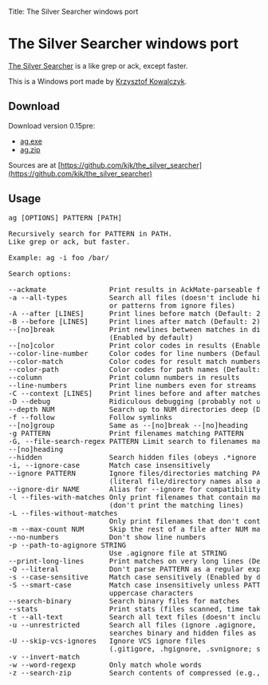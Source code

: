Title: The Silver Searcher windows port

# The Silver Searcher windows port

[The Silver Searcher](http://geoff.greer.fm/2011/12/27/the-silver-searcher-better-than-ack/#ref_1)
is a like grep or ack, except faster.

This is a Windows port made by [Krzysztof Kowalczyk](http://blog.kowalczyk.info).

## Download

Download version 0.15pre:

* [ag.exe](https://kjkpub.s3.amazonaws.com/software/the_silver_searcher/0.15pre/ag.exe)
* [ag.zip](https://kjkpub.s3.amazonaws.com/software/the_silver_searcher/0.15pre/ag.zip)

Sources are at [https://github.com/kjk/the_silver_searcher](https://github.com/kjk/the_silver_searcher)

## Usage

<pre>
ag [OPTIONS] PATTERN [PATH]

Recursively search for PATTERN in PATH.
Like grep or ack, but faster.

Example: ag -i foo /bar/

Search options:

--ackmate               Print results in AckMate-parseable format
-a --all-types          Search all files (doesn't include hidden files
                        or patterns from ignore files)
-A --after [LINES]      Print lines before match (Default: 2)
-B --before [LINES]     Print lines after match (Default: 2)
--[no]break             Print newlines between matches in different files
                        (Enabled by default)
--[no]color             Print color codes in results (Enabled by default)
--color-line-number     Color codes for line numbers (Default: 1;33)
--color-match           Color codes for result match numbers (Default: 30;43)
--color-path            Color codes for path names (Default: 1;32)
--column                Print column numbers in results
--line-numbers          Print line numbers even for streams
-C --context [LINES]    Print lines before and after matches (Default: 2)
-D --debug              Ridiculous debugging (probably not useful)
--depth NUM             Search up to NUM directories deep (Default: 25)
-f --follow             Follow symlinks
--[no]group             Same as --[no]break --[no]heading
-g PATTERN              Print filenames matching PATTERN
-G, --file-search-regex PATTERN Limit search to filenames matching PATTERN
--[no]heading
--hidden                Search hidden files (obeys .*ignore files)
-i, --ignore-case       Match case insensitively
--ignore PATTERN        Ignore files/directories matching PATTERN
                        (literal file/directory names also allowed)
--ignore-dir NAME       Alias for --ignore for compatibility with ack.
-l --files-with-matches Only print filenames that contain matches
                        (don't print the matching lines)
-L --files-without-matches
                        Only print filenames that don't contain matches
-m --max-count NUM      Skip the rest of a file after NUM matches (Default: 10,000)
--no-numbers            Don't show line numbers
-p --path-to-agignore STRING
                        Use .agignore file at STRING
--print-long-lines      Print matches on very long lines (Default: >2k characters)
-Q --literal            Don't parse PATTERN as a regular expression
-s --case-sensitive     Match case sensitively (Enabled by default)
-S --smart-case         Match case insensitively unless PATTERN contains
                        uppercase characters
--search-binary         Search binary files for matches
--stats                 Print stats (files scanned, time taken, etc.)
-t --all-text           Search all text files (doesn't include hidden files)
-u --unrestricted       Search all files (ignore .agignore, .gitignore, etc.;
                        searches binary and hidden files as well)
-U --skip-vcs-ignores   Ignore VCS ignore files
                        (.gitigore, .hgignore, .svnignore; still obey .agignore)
-v --invert-match
-w --word-regexp        Only match whole words
-z --search-zip         Search contents of compressed (e.g., gzip) files

</pre>
